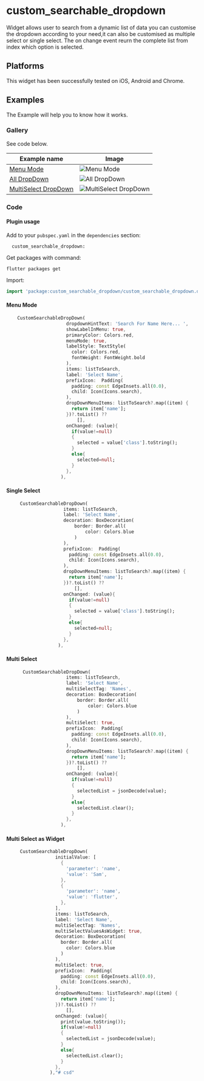 # custom_searchable_dropdown

Widget allows user to search from a dynamic list of data you can customise the dropdown according to your need,it can also be customised as multiple select or single select. The on change event reurn the complete list from index which option is selected.

## Platforms

This widget has been successfully tested on iOS, Android and Chrome.

## Examples

The Example will help you to know how it works.

### Gallery

See code below.

| Example name | Image |
| --- | --- |
| [Menu Mode](#Menu-Mode) | ![Menu Mode](doc/images/menuMode.png) |
| [All DropDown](#All-DropDown) | ![All DropDown](doc/images/all.png) |
| [MultiSelect DropDown](#MultiSelect-DropDown) | ![MultiSelect DropDown](doc/images/multiSelect.png) | 

### Code

#### Plugin usage

Add to your `pubspec.yaml` in the `dependencies` section:
```
  custom_searchable_dropdown:
```

Get packages with command:
```
flutter packages get
```

Import:
```dart
import 'package:custom_searchable_dropdown/custom_searchable_dropdown.dart';
```


#### Menu Mode
```dart
    CustomSearchableDropDown(
                      dropdownHintText: 'Search For Name Here... ',
                      showLabelInMenu: true,
                      primaryColor: Colors.red,
                      menuMode: true,
                      labelStyle: TextStyle(
                        color: Colors.red,
                        fontWeight: FontWeight.bold
                      ),
                      items: listToSearch,
                      label: 'Select Name',
                      prefixIcon:  Padding(
                        padding: const EdgeInsets.all(0.0),
                        child: Icon(Icons.search),
                      ),
                      dropDownMenuItems: listToSearch?.map((item) {
                        return item['name'];
                      })?.toList() ??
                          [],
                      onChanged: (value){
                        if(value!=null)
                        {
                          selected = value['class'].toString();
                        }
                        else{
                          selected=null;
                        }
                      },
                    ),
```

#### Single Select
```dart
     CustomSearchableDropDown(
                     items: listToSearch,
                     label: 'Select Name',
                     decoration: BoxDecoration(
                         border: Border.all(
                             color: Colors.blue
                         )
                     ),
                     prefixIcon:  Padding(
                       padding: const EdgeInsets.all(0.0),
                       child: Icon(Icons.search),
                     ),
                     dropDownMenuItems: listToSearch?.map((item) {
                       return item['name'];
                     })?.toList() ??
                         [],
                     onChanged: (value){
                       if(value!=null)
                       {
                         selected = value['class'].toString();
                       }
                       else{
                         selected=null;
                       }
                     },
                   ),
```
#### Multi Select
```dart
      CustomSearchableDropDown(
                      items: listToSearch,
                      label: 'Select Name',
                      multiSelectTag: 'Names',
                      decoration: BoxDecoration(
                          border: Border.all(
                              color: Colors.blue
                          )
                      ),
                      multiSelect: true,
                      prefixIcon:  Padding(
                        padding: const EdgeInsets.all(0.0),
                        child: Icon(Icons.search),
                      ),
                      dropDownMenuItems: listToSearch?.map((item) {
                        return item['name'];
                      })?.toList() ??
                          [],
                      onChanged: (value){
                        if(value!=null)
                        {
                          selectedList = jsonDecode(value);
                        }
                        else{
                          selectedList.clear();
                        }
                      },
                    ),
```

#### Multi Select as Widget
```dart
     CustomSearchableDropDown(
                  initialValue: [
                    {
                      'parameter': 'name',
                      'value': 'Sam',
                    },
                    {
                      'parameter': 'name',
                      'value': 'flutter',
                    },
                  ],
                  items: listToSearch,
                  label: 'Select Name',
                  multiSelectTag: 'Names',
                  multiSelectValuesAsWidget: true,
                  decoration: BoxDecoration(
                    border: Border.all(
                      color: Colors.blue
                    )
                  ),
                  multiSelect: true,
                  prefixIcon:  Padding(
                    padding: const EdgeInsets.all(0.0),
                    child: Icon(Icons.search),
                  ),
                  dropDownMenuItems: listToSearch?.map((item) {
                    return item['name'];
                  })?.toList() ??
                      [],
                  onChanged: (value){
                    print(value.toString());
                    if(value!=null)
                    {
                      selectedList = jsonDecode(value);
                    }
                    else{
                      selectedList.clear();
                    }
                  },
                ),"# csd" 
